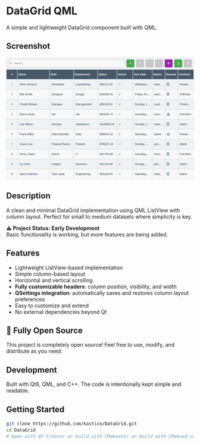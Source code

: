 # DataGrid QML

A simple and lightweight DataGrid component built with QML.

## Screenshot

![DataGrid Example](img/DataGridEx1.png)

## Description

A clean and minimal DataGrid implementation using QML ListView with column layout. Perfect for small to medium datasets where simplicity is key.

**⚠️ Project Status: Early Development**  
Basic functionality is working, but more features are being added.

## Features

- Lightweight ListView-based implementation
- Simple column-based layout
- Horizontal and vertical scrolling
- **Fully customizable headers**: column position, visibility, and width
- **QSettings integration**: automatically saves and restores column layout preferences
- Easy to customize and extend
- No external dependencies beyond Qt

## 🚀 Fully Open Source

This project is completely open source! Feel free to use, modify, and distribute as you need.

## Development

Built with Qt6, QML, and C++. The code is intentionally kept simple and readable.

## Getting Started

```bash
git clone https://github.com/kastico/DataGrid.git
cd DataGrid
# Open with Qt Creator or build with CMakeator or build with CMakeed using Qt, QML and C++.C++.
